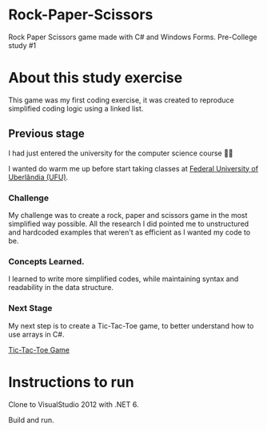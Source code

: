 # **Rock-Paper-Scissors**
Rock Paper Scissors game made with C# and Windows Forms.
Pre-College study #1

# About this study exercise
This game was my first coding exercise, it was created to reproduce simplified coding logic using a linked list.
## Previous stage
I had just entered the university for the computer science course 🙌💪

I wanted do warm me up before start taking classes at [Federal University of Uberlândia (UFU)](https://facom.ufu.br/en).
### Challenge 
My challenge was to create a rock, paper and scissors game in the most simplified way possible. All the research I did pointed me to unstructured and hardcoded examples that weren't as efficient as I wanted my code to be.
### Concepts Learned.
I learned to write more simplified codes, while maintaining syntax and readability in the data structure.
### Next Stage
My next step is to create a Tic-Tac-Toe game, to better understand how to use arrays in C#.

[Tic-Tac-Toe Game](https://github.com/sergiofpaim/Tic-Tac-Toe)
# Instructions to run
Clone to VisualStudio 2012 with .NET 6.

Build and run.
